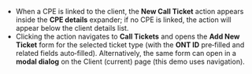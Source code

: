 - When a CPE is linked to the client, the **New Call Ticket** action appears inside the **CPE details** expander; if no CPE is linked, the action will appear below the client details list.
- Clicking the action navigates to **Call Tickets** and opens the **Add New Ticket** form for the selected ticket type (with the **ONT ID** pre‑filled and related fields auto‑filled). Alternatively, the same form can open in a **modal dialog** on the Client (current) page (this demo uses navigation).